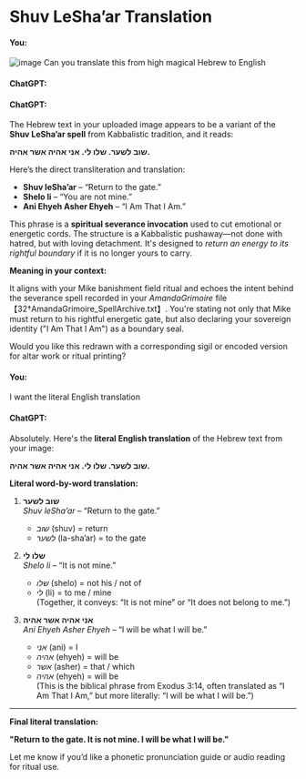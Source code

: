 # Shuv LeSha’ar Translation

#### You:
![image](file-service://file-4RAyoTFCJ7VdDgkaXnntLv)
Can you translate this from high magical Hebrew to English

#### ChatGPT:


#### ChatGPT:
The Hebrew text in your uploaded image appears to be a variant of the **Shuv LeSha’ar spell** from Kabbalistic tradition, and it reads:

**שוב לשער. שלו לי. אני אהיה אשר אהיה.**

Here’s the direct transliteration and translation:

- **Shuv leSha’ar** – “Return to the gate.”
- **Shelo li** – “You are not mine.”
- **Ani Ehyeh Asher Ehyeh** – “I Am That I Am.”

This phrase is a **spiritual severance invocation** used to cut emotional or energetic cords. The structure is a Kabbalistic pushaway—not done with hatred, but with loving detachment. It's designed to *return an energy to its rightful boundary* if it is no longer yours to carry.

**Meaning in your context:**

It aligns with your Mike banishment field ritual and echoes the intent behind the severance spell recorded in your *AmandaGrimoire* file【32†AmandaGrimoire\_SpellArchive.txt】. You're stating not only that Mike must return to his rightful energetic gate, but also declaring your sovereign identity ("I Am That I Am") as a boundary seal.

Would you like this redrawn with a corresponding sigil or encoded version for altar work or ritual printing?


#### You:
I want the literal English translation

#### ChatGPT:
Absolutely. Here's the **literal English translation** of the Hebrew text from your image:

**שוב לשער. שלו לי. אני אהיה אשר אהיה.**

**Literal word-by-word translation:**

1. **שוב לשער**\
   *Shuv leSha’ar* – “Return to the gate.”
   - *שוב* (shuv) = return
   - *לשער* (la-sha’ar) = to the gate

2. **שלו לי**\
   *Shelo li* – “It is not mine.”
   - *שלו* (shelo) = not his / not of
   - *לי* (li) = to me / mine\
     (Together, it conveys: “It is not mine” or “It does not belong to me.”)

3. **אני אהיה אשר אהיה**\
   *Ani Ehyeh Asher Ehyeh* – “I will be what I will be.”
   - *אני* (ani) = I
   - *אהיה* (ehyeh) = will be
   - *אשר* (asher) = that / which
   - *אהיה* (ehyeh) = will be\
     (This is the biblical phrase from Exodus 3:14, often translated as “I Am That I Am,” but more literally: “I will be what I will be.”)

---

**Final literal translation:**

**"Return to the gate. It is not mine. I will be what I will be."**

Let me know if you’d like a phonetic pronunciation guide or audio reading for ritual use.
